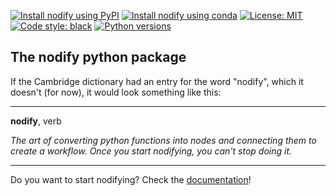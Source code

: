 [![Install nodify using PyPI](https://badge.fury.io/py/nodify.svg)](https://pypi.org/project/nodify)
[![Install nodify using conda](https://anaconda.org/conda-forge/nodify/badges/version.svg)](https://anaconda.org/conda-forge/nodify)
[![License: MIT](https://img.shields.io/badge/License-MIT%202.0-brightgreen.svg)](https://github.com/pfebrer/nodify/blob/main/LICENSE)
[![Code style: black](https://img.shields.io/badge/code%20style-black-000000.svg)](https://github.com/psf/black)
[![Python versions](https://img.shields.io/pypi/pyversions/nodify.svg)](https://pypi.org/project/nodify/)

The nodify python package
--------------------------

If the Cambridge dictionary had an entry for the word "nodify", which it doesn't (for now),
it would look something like this:

-------------------------------------

**nodify**, verb

*The art of converting python functions into nodes and connecting them to create a workflow. Once you start nodifying, you can't stop doing it.*

-------------------------------------

Do you want to start nodifying? Check the [documentation](https://pfebrer.github.io/nodify/)!
